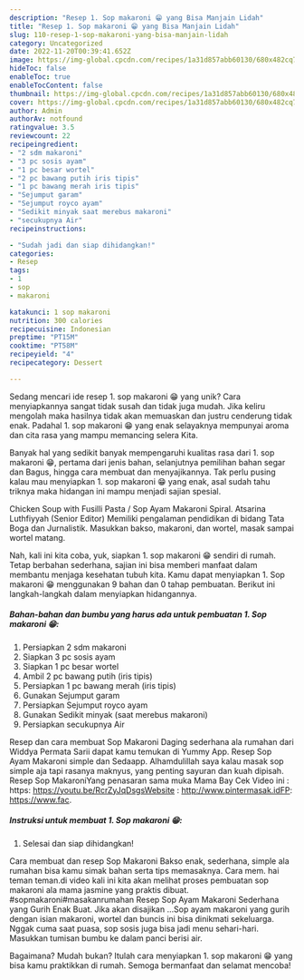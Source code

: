 ```yaml
---
description: "Resep 1. Sop makaroni 😁 yang Bisa Manjain Lidah"
title: "Resep 1. Sop makaroni 😁 yang Bisa Manjain Lidah"
slug: 110-resep-1-sop-makaroni-yang-bisa-manjain-lidah
category: Uncategorized
date: 2022-11-20T00:39:41.652Z
image: https://img-global.cpcdn.com/recipes/1a31d857abb60130/680x482cq70/1-sop-makaroni-foto-resep-utama.jpg
hideToc: false
enableToc: true
enableTocContent: false
thumbnail: https://img-global.cpcdn.com/recipes/1a31d857abb60130/680x482cq70/1-sop-makaroni-foto-resep-utama.jpg
cover: https://img-global.cpcdn.com/recipes/1a31d857abb60130/680x482cq70/1-sop-makaroni-foto-resep-utama.jpg
author: Admin
authorAv: notfound
ratingvalue: 3.5
reviewcount: 22
recipeingredient:
- "2 sdm makaroni"
- "3 pc sosis ayam"
- "1 pc besar wortel"
- "2 pc bawang putih iris tipis"
- "1 pc bawang merah iris tipis"
- "Sejumput garam"
- "Sejumput royco ayam"
- "Sedikit minyak saat merebus makaroni"
- "secukupnya Air"
recipeinstructions:

- "Sudah jadi dan siap dihidangkan!"
categories:
- Resep
tags:
- 1
- sop
- makaroni

katakunci: 1 sop makaroni 
nutrition: 300 calories
recipecuisine: Indonesian
preptime: "PT15M"
cooktime: "PT58M"
recipeyield: "4"
recipecategory: Dessert

---
```





Sedang mencari ide resep 1. sop makaroni 😁 yang unik? Cara menyiapkannya sangat tidak susah dan tidak juga mudah. Jika keliru mengolah maka hasilnya tidak akan memuaskan dan justru cenderung tidak enak. Padahal 1. sop makaroni 😁 yang enak selayaknya mempunyai aroma dan cita rasa yang mampu memancing selera Kita.





Banyak hal yang sedikit banyak mempengaruhi kualitas rasa dari 1. sop makaroni 😁, pertama dari jenis bahan, selanjutnya pemilihan bahan segar dan Bagus, hingga cara membuat dan menyajikannya. Tak perlu pusing kalau mau menyiapkan 1. sop makaroni 😁 yang enak,      asal sudah tahu triknya maka hidangan ini mampu menjadi sajian spesial.














Chicken Soup with Fusilli Pasta / Sop Ayam Makaroni Spiral. Atsarina Luthfiyyah (Senior Editor) Memiliki pengalaman pendidikan di bidang Tata Boga dan Jurnalistik. Masukkan bakso, makaroni, dan wortel, masak sampai wortel matang.






Nah, kali ini kita coba, yuk, siapkan 1. sop makaroni 😁 sendiri di rumah. Tetap berbahan sederhana, sajian ini bisa memberi manfaat dalam membantu menjaga kesehatan tubuh kita. Kamu dapat menyiapkan 1. Sop makaroni 😁 menggunakan 9 bahan dan 0 tahap pembuatan. Berikut ini langkah-langkah dalam menyiapkan hidangannya.

<!--inarticleads1-->

##### Bahan-bahan dan bumbu yang harus ada untuk pembuatan 1. Sop makaroni 😁:

1. Persiapkan 2 sdm makaroni
1. Siapkan 3 pc sosis ayam
1. Siapkan 1 pc besar wortel
1. Ambil 2 pc bawang putih (iris tipis)
1. Persiapkan 1 pc bawang merah (iris tipis)
1. Gunakan Sejumput garam
1. Persiapkan Sejumput royco ayam
1. Gunakan Sedikit minyak (saat merebus makaroni)
1. Persiapkan secukupnya Air


Resep dan cara membuat Sop Makaroni Daging sederhana ala rumahan dari Widdya Permata Sarii dapat kamu temukan di Yummy App. Resep Sop Ayam Makaroni simple dan Sedaapp. Alhamdulillah saya kalau masak sop simple aja tapi rasanya maknyus, yang penting sayuran dan kuah dipisah. Resep Sop MakaroniYang penasaran sama muka Mama Bay Cek Video ini : https: https://youtu.be/RcrZyJqDsgsWebsite : http://www.pintermasak.idFP: https://www.fac. 

<!--inarticleads2-->

##### Instruksi untuk membuat 1. Sop makaroni 😁:


1. Selesai dan siap dihidangkan!

Cara membuat dan resep Sop Makaroni Bakso enak, sederhana, simple ala rumahan bisa kamu simak bahan serta tips memasaknya. Cara mem. hai teman teman.di video kali ini kita akan melihat proses pembuatan sop makaroni ala mama jasmine yang praktis dibuat. #sopmakaroni#masakanrumahan Resep Sop Ayam Makaroni Sederhana yang Gurih Enak Buat. Jika akan disajikan …Sop ayam makaroni yang gurih dengan isian makaroni, wortel dan buncis ini bisa dinikmati sekeluarga. Nggak cuma saat puasa, sop sosis juga bisa jadi menu sehari-hari. Masukkan tumisan bumbu ke dalam panci berisi air. 

Bagaimana? Mudah bukan? Itulah cara menyiapkan 1. sop makaroni 😁 yang bisa kamu praktikkan di rumah. Semoga bermanfaat dan selamat mencoba!
